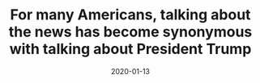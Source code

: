 ---
title: "For many Americans, talking about the news has become synonymous with talking about President Trump"
date: 2020-01-13
publishDate: 2020-01-13
authors: ["Eric Dolan"]
publication_types: ["0"]
image:
  preview_only: true
publication: "*PsyPost*"
publication_short: "*PsyPost*"
links:
- name: "Link to The PsyPost"
  url: "https://www.psypost.org/2020/01/for-many-americans-talking-about-the-news-has-become-synonymous-with-talking-about-president-trump-55219"
featured: true
--- 